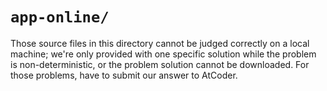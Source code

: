 # `app-online/`

Those source files in this directory cannot be judged correctly on a local machine; we're only provided with one specific solution while the problem is non-deterministic, or the problem solution cannot be downloaded. For those problems, have to submit our answer to AtCoder.

